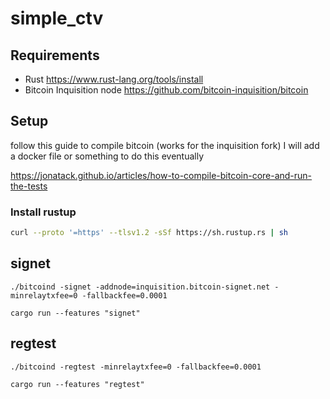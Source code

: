 # simple_ctv

## Requirements

- Rust https://www.rust-lang.org/tools/install
- Bitcoin Inquisition node https://github.com/bitcoin-inquisition/bitcoin

## Setup

follow this guide to compile bitcoin (works for the inquisition fork) I will add a docker file or something to do this eventually

https://jonatack.github.io/articles/how-to-compile-bitcoin-core-and-run-the-tests

### Install rustup

```bash
curl --proto '=https' --tlsv1.2 -sSf https://sh.rustup.rs | sh
```

## signet
```
./bitcoind -signet -addnode=inquisition.bitcoin-signet.net -minrelaytxfee=0 -fallbackfee=0.0001
```
```
cargo run --features "signet"
```

## regtest
```
./bitcoind -regtest -minrelaytxfee=0 -fallbackfee=0.0001
```
```
cargo run --features "regtest"
```
